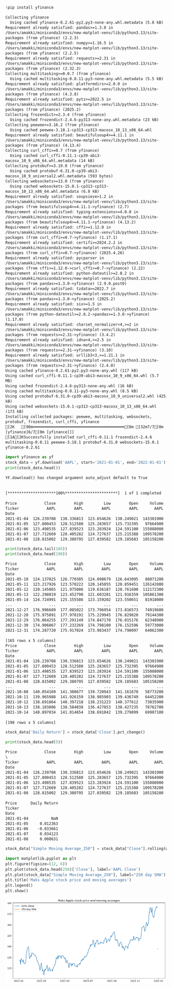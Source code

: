 ```python
!pip install yfinance
```

    Collecting yfinance
      Using cached yfinance-0.2.61-py2.py3-none-any.whl.metadata (5.8 kB)
    Requirement already satisfied: pandas>=1.3.0 in /Users/amakki/miniconda3/envs/new-matplot-venv/lib/python3.13/site-packages (from yfinance) (2.2.3)
    Requirement already satisfied: numpy>=1.16.5 in /Users/amakki/miniconda3/envs/new-matplot-venv/lib/python3.13/site-packages (from yfinance) (2.2.5)
    Requirement already satisfied: requests>=2.31 in /Users/amakki/miniconda3/envs/new-matplot-venv/lib/python3.13/site-packages (from yfinance) (2.32.3)
    Collecting multitasking>=0.0.7 (from yfinance)
      Using cached multitasking-0.0.11-py3-none-any.whl.metadata (5.5 kB)
    Requirement already satisfied: platformdirs>=2.0.0 in /Users/amakki/miniconda3/envs/new-matplot-venv/lib/python3.13/site-packages (from yfinance) (4.3.8)
    Requirement already satisfied: pytz>=2022.5 in /Users/amakki/miniconda3/envs/new-matplot-venv/lib/python3.13/site-packages (from yfinance) (2025.2)
    Collecting frozendict>=2.3.4 (from yfinance)
      Using cached frozendict-2.4.6-py313-none-any.whl.metadata (23 kB)
    Collecting peewee>=3.16.2 (from yfinance)
      Using cached peewee-3.18.1-cp313-cp313-macosx_10_13_x86_64.whl
    Requirement already satisfied: beautifulsoup4>=4.11.1 in /Users/amakki/miniconda3/envs/new-matplot-venv/lib/python3.13/site-packages (from yfinance) (4.13.4)
    Collecting curl_cffi>=0.7 (from yfinance)
      Using cached curl_cffi-0.11.1-cp39-abi3-macosx_10_9_x86_64.whl.metadata (14 kB)
    Collecting protobuf>=3.19.0 (from yfinance)
      Using cached protobuf-6.31.0-cp39-abi3-macosx_10_9_universal2.whl.metadata (593 bytes)
    Collecting websockets>=13.0 (from yfinance)
      Using cached websockets-15.0.1-cp313-cp313-macosx_10_13_x86_64.whl.metadata (6.8 kB)
    Requirement already satisfied: soupsieve>1.2 in /Users/amakki/miniconda3/envs/new-matplot-venv/lib/python3.13/site-packages (from beautifulsoup4>=4.11.1->yfinance) (2.7)
    Requirement already satisfied: typing-extensions>=4.0.0 in /Users/amakki/miniconda3/envs/new-matplot-venv/lib/python3.13/site-packages (from beautifulsoup4>=4.11.1->yfinance) (4.13.2)
    Requirement already satisfied: cffi>=1.12.0 in /Users/amakki/miniconda3/envs/new-matplot-venv/lib/python3.13/site-packages (from curl_cffi>=0.7->yfinance) (1.17.1)
    Requirement already satisfied: certifi>=2024.2.2 in /Users/amakki/miniconda3/envs/new-matplot-venv/lib/python3.13/site-packages (from curl_cffi>=0.7->yfinance) (2025.4.26)
    Requirement already satisfied: pycparser in /Users/amakki/miniconda3/envs/new-matplot-venv/lib/python3.13/site-packages (from cffi>=1.12.0->curl_cffi>=0.7->yfinance) (2.22)
    Requirement already satisfied: python-dateutil>=2.8.2 in /Users/amakki/miniconda3/envs/new-matplot-venv/lib/python3.13/site-packages (from pandas>=1.3.0->yfinance) (2.9.0.post0)
    Requirement already satisfied: tzdata>=2022.7 in /Users/amakki/miniconda3/envs/new-matplot-venv/lib/python3.13/site-packages (from pandas>=1.3.0->yfinance) (2025.2)
    Requirement already satisfied: six>=1.5 in /Users/amakki/miniconda3/envs/new-matplot-venv/lib/python3.13/site-packages (from python-dateutil>=2.8.2->pandas>=1.3.0->yfinance) (1.17.0)
    Requirement already satisfied: charset_normalizer<4,>=2 in /Users/amakki/miniconda3/envs/new-matplot-venv/lib/python3.13/site-packages (from requests>=2.31->yfinance) (3.4.2)
    Requirement already satisfied: idna<4,>=2.5 in /Users/amakki/miniconda3/envs/new-matplot-venv/lib/python3.13/site-packages (from requests>=2.31->yfinance) (3.10)
    Requirement already satisfied: urllib3<3,>=1.21.1 in /Users/amakki/miniconda3/envs/new-matplot-venv/lib/python3.13/site-packages (from requests>=2.31->yfinance) (2.4.0)
    Using cached yfinance-0.2.61-py2.py3-none-any.whl (117 kB)
    Using cached curl_cffi-0.11.1-cp39-abi3-macosx_10_9_x86_64.whl (5.7 MB)
    Using cached frozendict-2.4.6-py313-none-any.whl (16 kB)
    Using cached multitasking-0.0.11-py3-none-any.whl (8.5 kB)
    Using cached protobuf-6.31.0-cp39-abi3-macosx_10_9_universal2.whl (425 kB)
    Using cached websockets-15.0.1-cp313-cp313-macosx_10_13_x86_64.whl (173 kB)
    Installing collected packages: peewee, multitasking, websockets, protobuf, frozendict, curl_cffi, yfinance
    [2K   [90m━━━━━━━━━━━━━━━━━━━━━━━━━━━━━━━━━━━━━━━━[0m [32m7/7[0m [yfinance]6/7[0m [yfinance]]]
    [1A[2KSuccessfully installed curl_cffi-0.11.1 frozendict-2.4.6 multitasking-0.0.11 peewee-3.18.1 protobuf-6.31.0 websockets-15.0.1 yfinance-0.2.61



```python
import yfinance as yf
stock_data = yf.download('AAPL', start='2021-01-01', end='2022-01-01')
print(stock_data.head())
```

    YF.download() has changed argument auto_adjust default to True


    [*********************100%***********************]  1 of 1 completed

    Price            Close        High         Low        Open     Volume
    Ticker            AAPL        AAPL        AAPL        AAPL       AAPL
    Date                                                                 
    2021-01-04  126.239708  130.336813  123.654626  130.249021  143301900
    2021-01-05  127.800453  128.512580  125.283657  125.732395   97664900
    2021-01-06  123.498535  127.839523  123.283924  124.591100  155088000
    2021-01-07  127.712669  128.405282  124.727637  125.215388  109578200
    2021-01-08  128.815002  129.380795  127.039582  129.185683  105158200


    



```python
print(stock_data.tail(165))
print(stock_data.head(198))
```

    Price            Close        High         Low        Open     Volume
    Ticker            AAPL        AAPL        AAPL        AAPL       AAPL
    Date                                                                 
    2021-05-10  124.137825  126.770305  124.098679  126.643095   88071200
    2021-05-11  123.217926  123.570222  120.145055  120.859451  126142800
    2021-05-12  120.145065  121.975086  119.636187  120.761600  112172300
    2021-05-13  122.298019  123.452790  121.603201  121.916359  105861300
    2021-05-14  124.724991  125.155586  123.159202  123.550651   81918000
    ...                ...         ...         ...         ...        ...
    2021-12-27  176.996689  177.085022  173.796954  173.816573   74919600
    2021-12-28  175.975891  177.978191  175.229945  176.829820   79144300
    2021-12-29  176.064255  177.291149  174.847170  176.015176   62348900
    2021-12-30  174.906067  177.232269  174.798100  176.152596   59773000
    2021-12-31  174.287720  175.917024  173.983437  174.798097   64062300
    
    [165 rows x 5 columns]
    Price            Close        High         Low        Open     Volume
    Ticker            AAPL        AAPL        AAPL        AAPL       AAPL
    Date                                                                 
    2021-01-04  126.239708  130.336813  123.654626  130.249021  143301900
    2021-01-05  127.800453  128.512580  125.283657  125.732395   97664900
    2021-01-06  123.498535  127.839523  123.283924  124.591100  155088000
    2021-01-07  127.712669  128.405282  124.727637  125.215388  109578200
    2021-01-08  128.815002  129.380795  127.039582  129.185683  105158200
    ...                ...         ...         ...         ...        ...
    2021-10-08  140.054169  141.308677  139.720943  141.161670   58773200
    2021-10-11  139.965988  141.926159  138.985903  139.436749   64452200
    2021-10-12  138.691864  140.397218  138.231223  140.377612   73035900
    2021-10-13  138.103806  138.584038  136.427853  138.427235   78762700
    2021-10-14  140.897034  141.014654  138.691842  139.279899   69907100
    
    [198 rows x 5 columns]



```python
stock_data['Daily Return'] = stock_data['Close'].pct_change()
```


```python
print(stock_data.head(5))
```

    Price            Close        High         Low        Open     Volume  \
    Ticker            AAPL        AAPL        AAPL        AAPL       AAPL   
    Date                                                                    
    2021-01-04  126.239708  130.336813  123.654626  130.249021  143301900   
    2021-01-05  127.800453  128.512580  125.283657  125.732395   97664900   
    2021-01-06  123.498535  127.839523  123.283924  124.591100  155088000   
    2021-01-07  127.712669  128.405282  124.727637  125.215388  109578200   
    2021-01-08  128.815002  129.380795  127.039582  129.185683  105158200   
    
    Price      Daily Return  
    Ticker                   
    Date                     
    2021-01-04          NaN  
    2021-01-05     0.012363  
    2021-01-06    -0.033661  
    2021-01-07     0.034123  
    2021-01-08     0.008631  



```python
stock_data["Simple Moving Average_250"] = stock_data["Close"].rolling(window=250).mean()
```


```python
import matplotlib.pyplot as plt
plt.figure(figsize=(12, 6))
plt.plot(stock_data.head(250)['Close'], label='AAPL Close')
plt.plot(stock_data["Simple Moving Average_250"], label="250 day SMA")
plt.title('Maks Apple stock price and moving averages')
plt.legend()
plt.show()
```


    
![png](output_6_0.png)
    



```python

```
